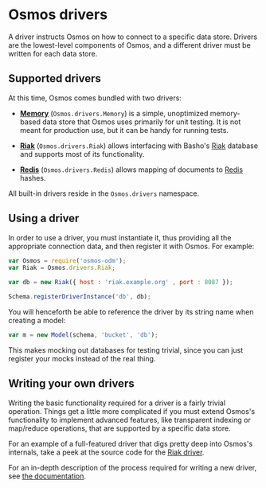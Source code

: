 # Osmos drivers

A driver instructs Osmos on how to connect to a specific data store. Drivers are the lowest-level components of Osmos, and a different driver must be written for each data store.

## Supported drivers

At this time, Osmos comes bundled with two drivers:

- **[Memory](https://github.com/mtabini/osmos/blob/master/lib/drivers/memory.js)** (`Osmos.drivers.Memory`) is a simple, unoptimized memory-based data store that Osmos uses primarily for unit testing. It is not meant for production use, but it can be handy for running tests.

- **[Riak](https://github.com/mtabini/osmos/blob/master/docs/drivers/riak.md)** (`Osmos.drivers.Riak`) allows interfacing with Basho's [Riak](http://basho.com/riak/) database and supports most of its functionality.

- **[Redis](https://github.com/mtabini/osmos/blob/master/docs/drivers/redis.md)** (`Osmos.drivers.Redis`) allows mapping of documents to [Redis](http://redis.io) hashes.

All built-in drivers reside in the `Osmos.drivers` namespace.

## Using a driver

In order to use a driver, you must instantiate it, thus providing all the appropriate connection data, and then register it with Osmos. For example:

```javascript
var Osmos = require('osmos-odm');
var Riak = Osmos.drivers.Riak;

var db = new Riak({ host : 'riak.example.org' , port : 8087 });

Schema.registerDriverInstance('db', db);
```

You will henceforth be able to reference the driver by its string name when creating a model:

```javascript
var m = new Model(schema, 'bucket', 'db');
```

This makes mocking out databases for testing trivial, since you can just register your mocks instead of the real thing.

## Writing your own drivers

Writing the basic functionality required for a driver is a fairly trivial operation. Things get a little more complicated if you must extend Osmos's functionality to implement advanced features, like transparent indexing or map/reduce operations, that are supported by a specific data store.

For an example of a full-featured driver that digs pretty deep into Osmos's internals, take a peek at the source code for the [Riak driver](https://github.com/mtabini/osmos/tree/master/lib/drivers/riak).

For an in-depth description of the process required for writing a new driver, see [the documentation](https://github.com/mtabini/osmos/blob/master/docs/drivers/drivers.md).